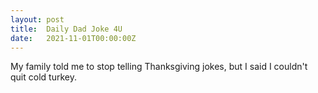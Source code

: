 ```yaml
---
layout: post
title:  Daily Dad Joke 4U
date:   2021-11-01T00:00:00Z
---
```

My family told me to stop telling Thanksgiving jokes, but I said I couldn't quit cold turkey.
